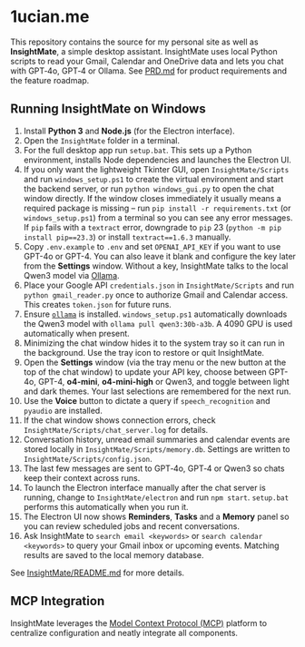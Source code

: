 # 1ucian.me

This repository contains the source for my personal site as well as **InsightMate**, a simple desktop assistant. InsightMate uses local Python scripts to read your Gmail, Calendar and OneDrive data and lets you chat with GPT‑4o, GPT‑4 or Ollama. See [PRD.md](PRD.md) for product requirements and the feature roadmap.

## Running InsightMate on Windows

1. Install **Python 3** and **Node.js** (for the Electron interface).
2. Open the `InsightMate` folder in a terminal.
3. For the full desktop app run `setup.bat`. This sets up a Python environment, installs Node dependencies and launches the Electron UI.
4. If you only want the lightweight Tkinter GUI, open `InsightMate/Scripts` and run `windows_setup.ps1` to create the virtual environment and start the backend server, or run `python windows_gui.py` to open the chat window directly. If the window closes immediately it usually means a required package is missing – run `pip install -r requirements.txt` (or `windows_setup.ps1`) from a terminal so you can see any error messages. If `pip` fails with a `textract` error, downgrade to `pip` 23 (`python -m pip install pip==23.3`) or install `textract==1.6.3` manually.
5. Copy `.env.example` to `.env` and set `OPENAI_API_KEY` if you want to use GPT-4o or GPT-4. You can also leave it blank and configure the key later from the **Settings** window. Without a key, InsightMate talks to the local Qwen3 model via [Ollama](https://ollama.ai/).
6. Place your Google API `credentials.json` in `InsightMate/Scripts` and run `python gmail_reader.py` once to authorize Gmail and Calendar access. This creates `token.json` for future runs.
7. Ensure [`ollama`](https://ollama.ai/) is installed. `windows_setup.ps1` automatically downloads the Qwen3 model with `ollama pull qwen3:30b-a3b`. A 4090 GPU is used automatically when present.
8. Minimizing the chat window hides it to the system tray so it can run in the background. Use the tray icon to restore or quit InsightMate.
9. Open the **Settings** window (via the tray menu or the new button at the top of the chat window) to update your API key, choose between GPT-4o, GPT-4, **o4-mini**, **o4-mini-high** or Qwen3, and toggle between light and dark themes. Your last selections are remembered for the next run.
10. Use the **Voice** button to dictate a query if `speech_recognition` and `pyaudio` are installed.
11. If the chat window shows connection errors, check `InsightMate/Scripts/chat_server.log` for details.
12. Conversation history, unread email summaries and calendar events are stored locally in `InsightMate/Scripts/memory.db`. Settings are written to `InsightMate/Scripts/config.json`.
13. The last few messages are sent to GPT‑4o, GPT‑4 or Qwen3 so chats keep their context across runs.
14. To launch the Electron interface manually after the chat server is running, change to `InsightMate/electron` and run `npm start`. `setup.bat` performs this automatically when you run it.
15. The Electron UI now shows **Reminders**, **Tasks** and a **Memory** panel so you can review scheduled jobs and recent conversations.
16. Ask InsightMate to `search email <keywords>` or `search calendar <keywords>` to query your Gmail inbox or upcoming events. Matching results are saved to the local memory database.

See [InsightMate/README.md](InsightMate/README.md) for more details.

## MCP Integration
InsightMate leverages the [Model Context Protocol (MCP)](https://modelcontextprotocol.io/introduction) platform to centralize configuration and neatly integrate all components.
